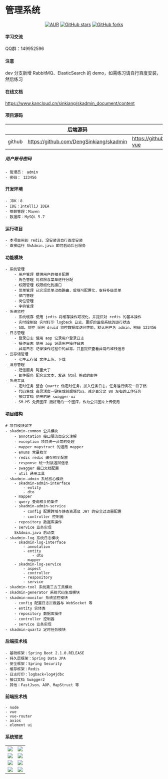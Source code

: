 # 管理系统


<div style="text-align: center">

[![AUR](https://img.shields.io/badge/license-Apache%20License%202.0-blue.svg)](https://github.com/DengSinkiang/skadmin/blob/master/LICENSE)
[![GitHub stars](https://img.shields.io/github/stars/DengSinkiang/skadmin.svg?style=social&label=Stars)](https://github.com/DengSinkiang/skadmin)
[![GitHub forks](https://img.shields.io/github/forks/DengSinkiang/skadmin.svg?style=social&label=Fork)](https://github.com/DengSinkiang/skadmin)

</div>

#### 学习交流

QQ群：149952596

#### 注意

dev 分支新增 RabbitMQ、ElasticSearch 的 demo，如需练习请自行百度安装，然后练习

#### 在线文档

https://www.kancloud.cn/sinkiang/skadmin_document/content

#### 项目源码

|     |   后端源码  |   前端源码  |
|---  |--- | --- |
|  github   |  https://github.com/DengSinkiang/skadmin   |  https://github.com/DengSinkiang/skadmin-vue   |

##### 用户账号密码
```
- 管理员： admin
- 密码： 123456
```
#### 开发环境
```
- JDK：8
- IDE：IntelliJ IDEA
- 依赖管理：Maven
- 数据库：MySQL 5.7
```
#### 运行项目
```
- 本项目用到 redis，没安装请自行百度安装
- 直接运行 SkAdmin.java 即可启动后台服务
```
#### 功能模块
```
- 系统管理
    - 用户管理 提供用户的相关配置
    - 角色管理 对权限与菜单进行分配
    - 权限管理 权限细化到接口
    - 菜单管理 已实现菜单动态路由，后端可配置化，支持多级菜单
    - 部门管理
    - 岗位管理
    - 字典管理 
- 系统监控
    - 系统缓存 使用 jedis 将缓存操作可视化，并提供对 redis 的基本操作
    - 实时控制台 实时打印 logback 日志，更好的监控系统的运行状态
    - SQL 监控 采用 druid 监控数据库访问性能，默认用户名 admin，密码 123456
- 日志管理
    - 登录日志 使用 aop 记录用户登录日志
    - 操作日志 使用 aop 记录用户操作日志
    - 异常日志 记录操作过程中的异常，并且提供查看异常的堆栈信息
- 云存储管理
    - 七牛云存储 文件上传、下载
- 消息管理
    - 短信服务 阿里大于
    - 邮件服务 配合富文本，发送 html 格式的邮件
- 系统工具
    - 定时任务 整合 Quartz 做定时任务，加入任务日志，任务运行情况一目了然
    - 代码生成 高灵活度一键生成前后端代码，减少百分之 80 左右的工作任务
    - 接口文档 使用的是 swagger-ui 
    - SM.MS 免费图床 挺好用的一个图床，作为公共图片上传使用
```
#### 项目结构
```
# 项目模块如下
- skadmin-common 公共模块
    - annotation 接口限流自定义注解
    - exception 项目统一异常的处理
    - mapper mapstruct 的通用 mapper
    - enums 常量枚举
    - redis redis 缓存相关配置
    - response 统一封装返回信息
    - swagger 接口文档配置
    - util 通用工具
- skadmin-admin 系统核心模块
    - skadmin-admin-interface
        - entity
	    - dto
	- mapper
	- query 查询相关的条件
    - skadmin-admin-service
        - config 配置跨域与静态资源及 JWT 的安全过滤器配置
        - controller 控制器
	- repository 数据库操作
	- service 业务实现
	SkAdmin.java 启动类	    
- skadmin-log 系统日志模块
    - skadmin-log-interface
        - annotation
        - entity
            - dto
        - mapper
    - skadmin-log-service
        - aspect
        - controller
        - respository
        - service
- skadmin-tool 系统第三方工具模块
- skadmin-generator 系统代码生成模块
- skadmin-monitor 系统监控模块
    - config 配置日志拦截器与 WebSocket 等
    - entity 实体类
    - repository 数据库操作
    - controller 控制器
    - service 业务实现
- skadmin-quartz 定时任务模块
```
#### 后端技术栈
```
- 基础框架：Spring Boot 2.1.0.RELEASE
- 持久层框架：Spring Data JPA
- 安全框架：Spring Security
- 缓存框架：Redis
- 日志打印：logback+log4jdbc
- 接口文档 Swagger2
- 其他：FastJson、AOP、MapStruct 等
```
#### 前端技术栈
```
- node
- vue
- vue-router
- axios
- element ui
```
#### 系统预览

<table>
    <tr>
        <td><img src="https://mmmlf.tmuyun.com/67E4C17C279F5AA5441C06B4EDF19EA7.jpg"/></td>
        <td><img src="https://mmmlf.tmuyun.com/5D3CD4CE037BF05BBEBF4E7343BD2B2A.jpg"/></td>
    </tr>
    <tr>
        <td><img src="https://mmmlf.tmuyun.com/221883A1DB6C90DEC7D897BE19E1655A.jpg"/></td>
        <td><img src="https://mmmlf.tmuyun.com/52D529E8E62C5952F902F09CF708B131.jpg"/></td>
    </tr>
    <tr>
        <td><img src="https://mmmlf.tmuyun.com/26033FD6718D1857DF0D6DDE16B88285.jpg"/></td>
        <td><img src="https://mmmlf.tmuyun.com/BF58423BD9B538D18E8ED2151818E09D.jpg"/></td>
    </tr>
    <tr>
        <td><img src="https://mmmlf.tmuyun.com/01DD8D0FFD9F68AF95ACC7CF740D8A61.jpg"/></td>
        <td><img src="https://mmmlf.tmuyun.com/FB60E74D1E77F6A8A859DCCDA2945E30.jpg"/></td>
    </tr>
</table>
